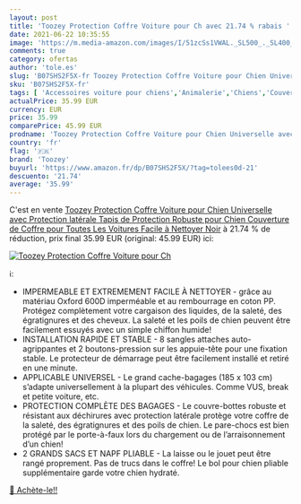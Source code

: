 ```yaml
---
layout: post
title: 'Toozey Protection Coffre Voiture pour Ch avec 21.74 % rabais '
date: 2021-06-22 10:35:55
image: 'https://m.media-amazon.com/images/I/51zcSs1VWAL._SL500_._SL400_.jpg'
comments: true
category: ofertas
author: 'tole.es'
slug: 'B07SHS2F5X-fr Toozey Protection Coffre Voiture pour Chien Universelle...'
sku: 'B07SHS2F5X-fr'
tags: [ 'Accessoires voiture pour chiens','Animalerie','Chiens','Couvertures de voiture pour chiens','Transport pour chiens','toozey', ]
actualPrice: 35.99 EUR
currency: EUR
price: 35.99
comparePrice: 45.99 EUR
prodname: 'Toozey Protection Coffre Voiture pour Chien Universelle avec Protection latérale  Tapis de Protection Robuste pour Chien  Couverture de Coffre pour Toutes Les Voitures  Facile à Nettoyer  Noir'
country: 'fr'
flag: '🇫🇷'
brand: 'Toozey'
buyurl: 'https://www.amazon.fr/dp/B07SHS2F5X/?tag=tolees0d-21'
descuento: '21.74'
average: '35.99'
---
```


C'est en vente [Toozey Protection Coffre Voiture pour Chien Universelle avec Protection latérale  Tapis de Protection Robuste pour Chien  Couverture de Coffre pour Toutes Les Voitures  Facile à Nettoyer  Noir](https://www.amazon.fr/dp/B07SHS2F5X/?tag=tolees0d-21)  à  21.74 % de réduction, prix final  35.99 EUR (original: 45.99 EUR) ici:

[![Toozey Protection Coffre Voiture pour Ch](https://m.media-amazon.com/images/I/51zcSs1VWAL._SL500_._SL400_.jpg)](https://www.amazon.fr/dp/B07SHS2F5X/?tag=tolees0d-21)

ℹ️:

- IMPERMEABLE ET EXTREMEMENT FACILE À NETTOYER - grâce au matériau Oxford 600D imperméable et au rembourrage en coton PP. Protégez complètement votre cargaison des liquides, de la saleté, des égratignures et des cheveux. La saleté et les poils de chien peuvent être facilement essuyés avec un simple chiffon humide!
- INSTALLATION RAPIDE ET STABLE - 8 sangles attaches auto-agrippantes et 2 boutons-pression sur les appuie-tête pour une fixation stable. Le protecteur de démarrage peut être facilement installé et retiré en une minute.
- APPLICABLE UNIVERSEL - Le grand cache-bagages (185 x 103 cm) s’adapte universellement à la plupart des véhicules. Comme VUS, break et petite voiture, etc.
- PROTECTION COMPLÈTE DES BAGAGES - Le couvre-bottes robuste et résistant aux déchirures avec protection latérale protège votre coffre de la saleté, des égratignures et des poils de chien. Le pare-chocs est bien protégé par le porte-à-faux lors du chargement ou de l’arraisonnement d’un chien!
- 2 GRANDS SACS ET NAPF PLIABLE - La laisse ou le jouet peut être rangé proprement. Pas de trucs dans le coffre! Le bol pour chien pliable supplémentaire garde votre chien hydraté.

[🛒 Achète-le!!](https://www.amazon.fr/dp/B07SHS2F5X/?tag=tolees0d-21)

